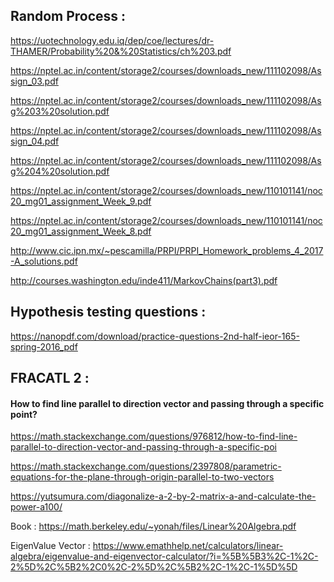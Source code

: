 ## Random Process :

https://uotechnology.edu.iq/dep/coe/lectures/dr-THAMER/Probability%20&%20Statistics/ch%203.pdf

https://nptel.ac.in/content/storage2/courses/downloads_new/111102098/Assign_03.pdf

https://nptel.ac.in/content/storage2/courses/downloads_new/111102098/Asg%203%20solution.pdf

https://nptel.ac.in/content/storage2/courses/downloads_new/111102098/Assign_04.pdf

https://nptel.ac.in/content/storage2/courses/downloads_new/111102098/Asg%204%20solution.pdf

https://nptel.ac.in/content/storage2/courses/downloads_new/110101141/noc20_mg01_assignment_Week_9.pdf

https://nptel.ac.in/content/storage2/courses/downloads_new/110101141/noc20_mg01_assignment_Week_8.pdf

http://www.cic.ipn.mx/~pescamilla/PRPI/PRPI_Homework_problems_4_2017-A_solutions.pdf

http://courses.washington.edu/inde411/MarkovChains(part3).pdf

## Hypothesis testing questions :

https://nanopdf.com/download/practice-questions-2nd-half-ieor-165-spring-2016_pdf


## FRACATL 2 :

#### How to find line parallel to direction vector and passing through a specific point?


https://math.stackexchange.com/questions/976812/how-to-find-line-parallel-to-direction-vector-and-passing-through-a-specific-poi

https://math.stackexchange.com/questions/2397808/parametric-equations-for-the-plane-through-origin-parallel-to-two-vectors

https://yutsumura.com/diagonalize-a-2-by-2-matrix-a-and-calculate-the-power-a100/

Book : https://math.berkeley.edu/~yonah/files/Linear%20Algebra.pdf

EigenValue Vector : https://www.emathhelp.net/calculators/linear-algebra/eigenvalue-and-eigenvector-calculator/?i=%5B%5B3%2C-1%2C-2%5D%2C%5B2%2C0%2C-2%5D%2C%5B2%2C-1%2C-1%5D%5D

